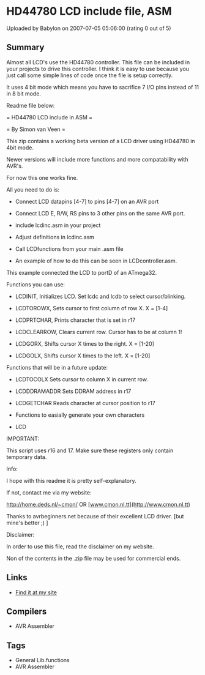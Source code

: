 # HD44780 LCD include file, ASM

Uploaded by Babylon on 2007-07-05 05:06:00 (rating 0 out of 5)

## Summary

Almost all LCD's use the HD44780 controller. This file can be included in your projects to drive this controller. I think it is easy to use because you just call some simple lines of code once the file is setup correctly.


It uses 4 bit mode which means you have to sacrifice 7 I/O pins instead of 11 in 8 bit mode.


Readme file below:  

= HD44780 LCD include in ASM =  

= By Simon van Veen =


This zip contains a working beta version of a LCD driver using HD44780 in 4bit mode.  

Newer versions will include more functions and more compatability with AVR's.  

For now this one works fine.


All you need to do is:  

 - Connect LCD datapins [4-7] to pins [4-7] on an AVR port  

 - Connect LCD E, R/W, RS pins to 3 other pins on the same AVR port.  

 - include lcdinc.asm in your project  

 - Adjust definitions in lcdinc.asm  

 - Call LCDfunctions from your main .asm file  

 - An example of how to do this can be seen in LCDcontroller.asm.  

 This example connected the LCD to portD of an ATmega32.


Functions you can use:  

 - LCDINIT, Initializes LCD. Set lcdc and lcdb to select cursor/blinking.  

 - LCDTOROWX, Sets cursor to first column of row X. X = [1-4]  

 - LCDPRTCHAR, Prints character that is set in r17  

 - LCDCLEARROW, Clears current row. Cursor has to be at column 1!  

 - LCDGORX, Shifts cursor X times to the right. X = [1-20]  

 - LCDGOLX, Shifts cursor X times to the left. X = [1-20]


Functions that will be in a future update:  

 - LCDTOCOLX Sets cursor to column X in current row.  

 - LCDDDRAMADDR Sets DDRAM address in r17  

 - LCDGETCHAR Reads character at cursor position to r17  

 - Functions to easially generate your own characters  

 - LCD


IMPORTANT:  

 This script uses r16 and 17. Make sure these registers only contain temporary data.


Info:  

 I hope with this readme it is pretty self-explanatory.  

 If not, contact me via my website:  

<http://home.deds.nl/~cmon/> OR [www.cmon.nl.tt](http://www.cmon.nl.tt)


 Thanks to avrbeginners.net because of their excellent LCD driver. [but mine's better ;) ]


Disclaimer:  

 In order to use this file, read the disclaimer on my website.  

 Non of the contents in the .zip file may be used for commercial ends.

## Links

- [Find it at my site](http://home.deds.nl/~cmon/lcddrive.htm)

## Compilers

- AVR Assembler

## Tags

- General Lib.functions
- AVR Assembler
